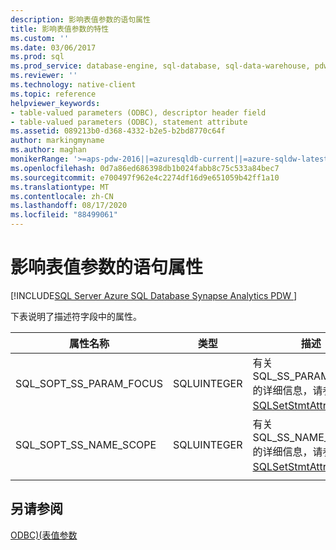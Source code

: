 ```yaml
---
description: 影响表值参数的语句属性
title: 影响表值参数的特性
ms.custom: ''
ms.date: 03/06/2017
ms.prod: sql
ms.prod_service: database-engine, sql-database, sql-data-warehouse, pdw
ms.reviewer: ''
ms.technology: native-client
ms.topic: reference
helpviewer_keywords:
- table-valued parameters (ODBC), descriptor header field
- table-valued parameters (ODBC), statement attribute
ms.assetid: 089213b0-d368-4332-b2e5-b2bd8770c64f
author: markingmyname
ms.author: maghan
monikerRange: '>=aps-pdw-2016||=azuresqldb-current||=azure-sqldw-latest||>=sql-server-2016||=sqlallproducts-allversions||>=sql-server-linux-2017||=azuresqldb-mi-current'
ms.openlocfilehash: 0d7a86ed686398db1b024fabb8c75c533a84bec7
ms.sourcegitcommit: e700497f962e4c2274df16d9e651059b42ff1a10
ms.translationtype: MT
ms.contentlocale: zh-CN
ms.lasthandoff: 08/17/2020
ms.locfileid: "88499061"
---
```

# <a name="statement-attributes-that-affect-table-valued-parameters"></a>影响表值参数的语句属性
[!INCLUDE[SQL Server Azure SQL Database Synapse Analytics PDW ](../../includes/applies-to-version/sql-asdb-asdbmi-asa-pdw.md)]

  下表说明了描述符字段中的属性。  
  
|属性名称|类型|描述|  
|--------------------|----------|-----------------|  
|SQL_SOPT_SS_PARAM_FOCUS|SQLUINTEGER|有关 SQL_SS_PARAM_FOCUS 的详细信息，请参阅 [SQLSetStmtAttr](../../relational-databases/native-client-odbc-api/sqlsetstmtattr.md)。|  
|SQL_SOPT_SS_NAME_SCOPE|SQLUINTEGER|有关 SQL_SS_NAME_SCOPE 的详细信息，请参阅 [SQLSetStmtAttr](../../relational-databases/native-client-odbc-api/sqlsetstmtattr.md)。|  
||||

## <a name="see-also"></a>另请参阅  
 [ODBC&#41;&#40;表值参数 ](../../relational-databases/native-client-odbc-table-valued-parameters/table-valued-parameters-odbc.md)  
  
  
